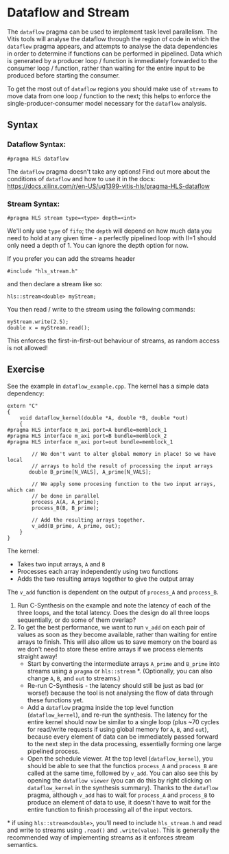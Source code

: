 # Dataflow and Stream

The `dataflow` pragma can be used to implement task level parallelism. The Vitis tools will analyse the dataflow through the region of code in which the `dataflow` pragma appears, and attempts to analyse the data dependencies in order to determine if functions can be performed in pipelined. Data which is generated by a producer loop / function is immediately forwarded to the consumer loop / function, rather than waiting for the entire input to be produced before starting the consumer. 

To get the most out of `dataflow` regions you should make use of `streams` to move data from one loop / function to the next; this helps to enforce the single-producer-consumer model necessary for the `dataflow` analysis. 

## Syntax

### Dataflow Syntax:
`#pragma HLS dataflow`

The `dataflow` pragma doesn't take any options! 
Find out more about the conditions of `dataflow` and how to use it in the docs: https://docs.xilinx.com/r/en-US/ug1399-vitis-hls/pragma-HLS-dataflow

### Stream Syntax:

`#pragma HLS stream type=<type> depth=<int>`

We'll only use `type` of `fifo`; the `depth` will depend on how much data you need to hold at any given time - a perfectly pipelined loop with II=1 should only need a depth of 1. You can ignore the depth option for now. 

If you prefer you can add the streams header

`#include "hls_stream.h"`

and then declare a stream like so:

`hls::stream<double> myStream;`

You then read / write to the stream using the following commands:

```
myStream.write(2.5);
double x = myStream.read();
```
This enforces the first-in-first-out behaviour of streams, as random access is not allowed! 

## Exercise

See the example in `dataflow_example.cpp`. 
The kernel has a simple data dependency:
```
extern "C"
{
    void dataflow_kernel(double *A, double *B, double *out)
    {
#pragma HLS interface m_axi port=A bundle=memblock_1
#pragma HLS interface m_axi port=B bundle=memblock_2
#pragma HLS interface m_axi port=out bundle=memblock_1

        // We don't want to alter global memory in place! So we have local
        // arrays to hold the result of processing the input arrays 
       double B_prime[N_VALS], A_prime[N_VALS];

        // We apply some procesing function to the two input arrays, which can 
        // be done in parallel
        process_A(A, A_prime);
        process_B(B, B_prime);

        // Add the resulting arrays together. 
        v_add(B_prime, A_prime, out);
    }
}
```
The kernel:
- Takes two input arrays, `A` and `B`
- Processes each array independently using two functions 
- Adds the two resulting arrays together to give the output array

The `v_add` function is dependent on the output of `process_A` and `process_B`. 

1. Run C-Synthesis on the example and note the latency of each of the three loops, and the total latency. Does the design do all three loops sequentially, or do some of them overlap?
2. To get the best performance, we want to run `v_add` on each pair of values as soon as they become available, rather than waiting for entire arrays to finish. This will also allow us to save memory on the board as we don't need to store these entire arrays if we process elements straight away! 
    - Start by converting the intermediate arrays `A_prime` and `B_prime` into streams using a `pragma` or `hls::stream` *. (Optionally, you can also change `A`, `B`, and `out` to streams.) 
    - Re-run C-Synthesis - the latency should still be just as bad (or worse!) because the tool is not analysing the flow of data through these functions yet. 
    - Add a `dataflow` pragma inside the top level function (`dataflow_kernel`), and re-run the synthesis. The latency for the entire kernel should now be similar to a single loop (plus ~70 cycles for read/write requests if using global memory for `A`, `B`, and `out`), because every element of data can be immediately passed forward to the next step in the data processing, essentially forming one large pipelined process.
    - Open the schedule viewer. At the top level (`dataflow_kernel`), you should be able to see that the functios `process_A` and `process_B` are called at the same time, followed by `v_add`. You can also see this by opening the `dataflow viewer` (you can do this by right clicking on `dataflow_kernel` in the synthesis summary). Thanks to the `dataflow` pragma, although `v_add` has to wait for `process_A` and `process_B` to produce an element of data to use, it doesn't have to wait for the entire function to finish processing all of the input vectors. 


\* if using `hls::stream<double>`, you'll need to include `hls_stream.h` and read and write to streams using `.read()` and `.write(value)`. This is generally the recommended way of implementing streams as it enforces stream semantics. 
